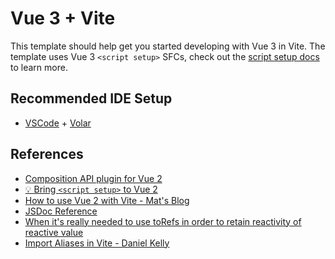# Vue 3 + Vite

This template should help get you started developing with Vue 3 in Vite. The template uses Vue 3 `<script setup>` SFCs, check out the [script setup docs](https://v3.vuejs.org/api/sfc-script-setup.html#sfc-script-setup) to learn more.

## Recommended IDE Setup

- [VSCode](https://code.visualstudio.com/) + [Volar](https://marketplace.visualstudio.com/items?itemName=johnsoncodehk.volar)

## References

- [Composition API plugin for Vue 2](https://github.com/vuejs/composition-api)
- [💡 Bring `<script setup>` to Vue 2](https://github.com/antfu/unplugin-vue2-script-setup)
- [How to use Vue 2 with Vite - Mat's Blog](https://www.mathew-paul.nz/posts/how-to-use-vue2-with-vite/)
- [JSDoc Reference](https://www.typescriptlang.org/docs/handbook/jsdoc-supported-types.html)
- [When it's really needed to use toRefs in order to retain reactivity of reactive value](https://github.com/vuejs/rfcs/issues/145#issue-585482022)
- [Import Aliases in Vite - Daniel Kelly](https://vueschool.io/articles/vuejs-tutorials/import-aliases-in-vite/)
